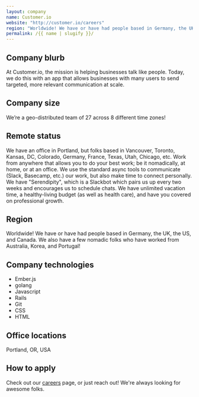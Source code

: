 ```yaml
---
layout: company
name: Customer.io
website: "http://customer.io/careers"
region: "Worldwide! We have or have had people based in Germany, the UK, the US, and Canada. We also have a few nomadic folks who have worked from Australia, Korea, and Portugal!"
permalink: /{{ name | slugify }}/
---
```


## Company blurb

At Customer.io, the mission is helping businesses talk like people. Today, we do this with an app that allows businesses with many users to send targeted, more relevant communication at scale.

## Company size

We’re a geo-distributed team of 27 across 8 different time zones!

## Remote status

We have an office in Portland, but folks based in Vancouver, Toronto, Kansas, DC, Colorado, Germany, France, Texas, Utah, Chicago, etc. Work from anywhere that allows you to do your best work; be it nomadically, at home, or at an office. We use the standard async tools to communicate (Slack, Basecamp, etc.) our work, but also make time to connect personally. We have "Serendipity", which is a Slackbot which pairs us up every two weeks and encourages us to schedule chats. We have unlimited vacation time, a healthy-living budget (as well as health care), and have you covered on professional growth.

## Region

Worldwide! We have or have had people based in Germany, the UK, the US, and Canada. We also have a few nomadic folks who have worked from Australia, Korea, and Portugal!

## Company technologies

* Ember.js
* golang
* Javascript
* Rails
* Git
* CSS
* HTML

## Office locations

Portland, OR, USA

## How to apply

Check out our [careers](http://customer.io/careers) page, or just reach out! We're always looking for awesome folks.